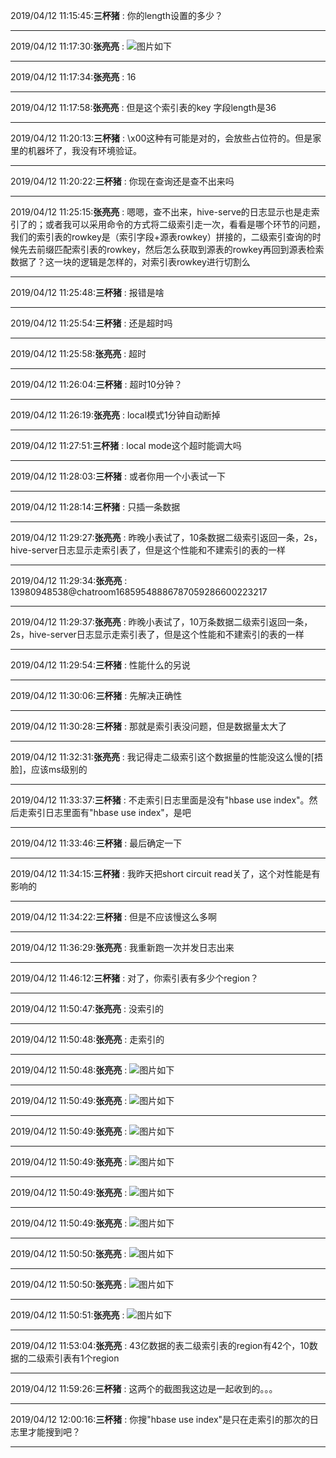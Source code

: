 2019/04/12 11:15:45:**三杯猪** : 你的length设置的多少？
*************************************************************************************
2019/04/12 11:17:30:**张亮亮** : ![图片如下](ATTACHMENT/1555039036.9582262.png)
*******************************************************************************
2019/04/12 11:17:34:**张亮亮** : 16
*************************************************************************************
2019/04/12 11:17:58:**张亮亮** : 但是这个索引表的key 字段length是36
*************************************************************************************
2019/04/12 11:20:13:**三杯猪** : \x00这种有可能是对的，会放些占位符的。但是家里的机器坏了，我没有环境验证。

*************************************************************************************
2019/04/12 11:20:22:**三杯猪** : 你现在查询还是查不出来吗

*************************************************************************************
2019/04/12 11:25:15:**张亮亮** : 嗯嗯，查不出来，hive-serve的日志显示也是走索引了的；或者我可以采用命令的方式将二级索引走一次，看看是哪个环节的问题，我们的索引表的rowkey是（索引字段+源表rowkey）拼接的，二级索引查询的时候先去前缀匹配索引表的rowkey，然后怎么获取到源表的rowkey再回到源表检索数据了？这一块的逻辑是怎样的，对索引表rowkey进行切割么
*************************************************************************************
2019/04/12 11:25:48:**三杯猪** : 报错是啥
*************************************************************************************
2019/04/12 11:25:54:**三杯猪** : 还是超时吗
*************************************************************************************
2019/04/12 11:25:58:**张亮亮** : 超时
*************************************************************************************
2019/04/12 11:26:04:**三杯猪** : 超时10分钟？
*************************************************************************************
2019/04/12 11:26:19:**张亮亮** : local模式1分钟自动断掉
*************************************************************************************
2019/04/12 11:27:51:**三杯猪** : local mode这个超时能调大吗
*************************************************************************************
2019/04/12 11:28:03:**三杯猪** : 或者你用一个小表试一下
*************************************************************************************
2019/04/12 11:28:14:**三杯猪** : 只插一条数据
*************************************************************************************
2019/04/12 11:29:27:**张亮亮** : 昨晚小表试了，10条数据二级索引返回一条，2s，hive-server日志显示走索引表了，但是这个性能和不建索引的表的一样
*************************************************************************************
2019/04/12 11:29:34:**张亮亮** : <sysmsg type="revokemsg"><revokemsg><session>13980948538@chatroom</session><oldmsgid>1685954888</oldmsgid><msgid>6787059286600223217</msgid><replacemsg><![CDATA["星环 张亮亮" 撤回了一条消息]]></replacemsg></revokemsg></sysmsg>
*************************************************************************************
2019/04/12 11:29:37:**张亮亮** : 昨晚小表试了，10万条数据二级索引返回一条，2s，hive-server日志显示走索引表了，但是这个性能和不建索引的表的一样
*************************************************************************************
2019/04/12 11:29:54:**三杯猪** : 性能什么的另说
*************************************************************************************
2019/04/12 11:30:06:**三杯猪** : 先解决正确性

*************************************************************************************
2019/04/12 11:30:28:**三杯猪** : 那就是索引表没问题，但是数据量太大了
*************************************************************************************
2019/04/12 11:32:31:**张亮亮** : 我记得走二级索引这个数据量的性能没这么慢的[捂脸]，应该ms级别的
*************************************************************************************
2019/04/12 11:33:37:**三杯猪** : 不走索引日志里面是没有"hbase use index"。然后走索引日志里面有"hbase use index"，是吧

*************************************************************************************
2019/04/12 11:33:46:**三杯猪** : 最后确定一下

*************************************************************************************
2019/04/12 11:34:15:**三杯猪** : 我昨天把short circuit read关了，这个对性能是有影响的
*************************************************************************************
2019/04/12 11:34:22:**三杯猪** : 但是不应该慢这么多啊
*************************************************************************************
2019/04/12 11:36:29:**张亮亮** : 我重新跑一次并发日志出来
*************************************************************************************
2019/04/12 11:46:12:**三杯猪** : 对了，你索引表有多少个region？
*************************************************************************************
2019/04/12 11:50:47:**张亮亮** : 没索引的
*************************************************************************************
2019/04/12 11:50:48:**张亮亮** : 
走索引的

*************************************************************************************
2019/04/12 11:50:48:**张亮亮** : ![图片如下](ATTACHMENT/1555041034.6583579.png)
*******************************************************************************
2019/04/12 11:50:49:**张亮亮** : ![图片如下](ATTACHMENT/1555041035.350248.png)
*******************************************************************************
2019/04/12 11:50:49:**张亮亮** : ![图片如下](ATTACHMENT/1555041035.819272.png)
*******************************************************************************
2019/04/12 11:50:49:**张亮亮** : ![图片如下](ATTACHMENT/1555041036.2864456.png)
*******************************************************************************
2019/04/12 11:50:49:**张亮亮** : ![图片如下](ATTACHMENT/1555041036.7696683.png)
*******************************************************************************
2019/04/12 11:50:49:**张亮亮** : ![图片如下](ATTACHMENT/1555041036.9428973.png)
*******************************************************************************
2019/04/12 11:50:50:**张亮亮** : ![图片如下](ATTACHMENT/1555041037.3377037.png)
*******************************************************************************
2019/04/12 11:50:50:**张亮亮** : ![图片如下](ATTACHMENT/1555041037.8663158.png)
*******************************************************************************
2019/04/12 11:50:51:**张亮亮** : ![图片如下](ATTACHMENT/1555041038.4664814.png)
*******************************************************************************
2019/04/12 11:53:04:**张亮亮** : 43亿数据的表二级索引表的region有42个，10数据的二级索引表有1个region
*************************************************************************************
2019/04/12 11:59:26:**三杯猪** : 这两个的截图我这边是一起收到的。。。

*************************************************************************************
2019/04/12 12:00:16:**三杯猪** : 你搜"hbase use index"是只在走索引的那次的日志里才能搜到吧？

*************************************************************************************
